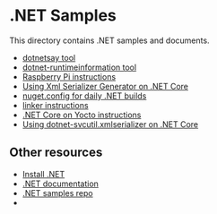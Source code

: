 # .NET Samples

This directory contains .NET samples and documents.

* [dotnetsay tool](dotnetsay/README.md)
* [dotnet-runtimeinformation tool](dotnet-runtimeinfo/README.md)
* [Raspberry Pi instructions](RaspberryPiInstructions.md)
* [Using Xml Serializer Generator on .NET Core](xmlserializergenerator-instructions.md)
* [nuget.config for daily .NET builds](nuget.config)
* [linker instructions](linker-instructions.md)
* [.NET Core on Yocto instructions](YoctoInstructions.md)
* [Using dotnet-svcutil.xmlserializer on .NET Core](dotnet-svcutil.xmlserializer-instructions.md)

## Other resources

* [Install .NET](https://dotnet.microsoft.com/download/)
* [.NET documentation](https://docs.microsoft.com/dotnet)
* [.NET samples repo](https://github.com/dotnet/samples)
* 

